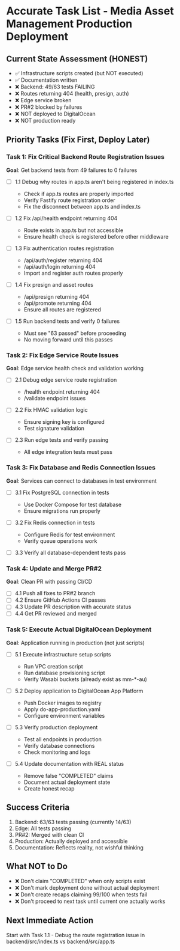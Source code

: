 # Accurate Task List - Media Asset Management Production Deployment

## Current State Assessment (HONEST)
- ✅ Infrastructure scripts created (but NOT executed)
- ✅ Documentation written
- ❌ Backend: 49/63 tests FAILING
- ❌ Routes returning 404 (health, presign, auth)
- ❌ Edge service broken
- ❌ PR#2 blocked by failures
- ❌ NOT deployed to DigitalOcean
- ❌ NOT production ready

## Priority Tasks (Fix First, Deploy Later)

### Task 1: Fix Critical Backend Route Registration Issues
**Goal**: Get backend tests from 49 failures to 0 failures

- [ ] 1.1 Debug why routes in app.ts aren't being registered in index.ts
  - Check if app.ts routes are properly imported
  - Verify Fastify route registration order
  - Fix the disconnect between app.ts and index.ts
  
- [ ] 1.2 Fix /api/health endpoint returning 404
  - Route exists in app.ts but not accessible
  - Ensure health check is registered before other middleware
  
- [ ] 1.3 Fix authentication routes registration
  - /api/auth/register returning 404
  - /api/auth/login returning 404
  - Import and register auth routes properly
  
- [ ] 1.4 Fix presign and asset routes
  - /api/presign returning 404
  - /api/promote returning 404
  - Ensure all routes are registered
  
- [ ] 1.5 Run backend tests and verify 0 failures
  - Must see "63 passed" before proceeding
  - No moving forward until this passes

### Task 2: Fix Edge Service Route Issues
**Goal**: Edge service health check and validation working

- [ ] 2.1 Debug edge service route registration
  - /health endpoint returning 404
  - /validate endpoint issues
  
- [ ] 2.2 Fix HMAC validation logic
  - Ensure signing key is configured
  - Test signature validation
  
- [ ] 2.3 Run edge tests and verify passing
  - All edge integration tests must pass

### Task 3: Fix Database and Redis Connection Issues
**Goal**: Services can connect to databases in test environment

- [ ] 3.1 Fix PostgreSQL connection in tests
  - Use Docker Compose for test database
  - Ensure migrations run properly
  
- [ ] 3.2 Fix Redis connection in tests
  - Configure Redis for test environment
  - Verify queue operations work
  
- [ ] 3.3 Verify all database-dependent tests pass

### Task 4: Update and Merge PR#2
**Goal**: Clean PR with passing CI/CD

- [ ] 4.1 Push all fixes to PR#2 branch
- [ ] 4.2 Ensure GitHub Actions CI passes
- [ ] 4.3 Update PR description with accurate status
- [ ] 4.4 Get PR reviewed and merged

### Task 5: Execute Actual DigitalOcean Deployment
**Goal**: Application running in production (not just scripts)

- [ ] 5.1 Execute infrastructure setup scripts
  - Run VPC creation script
  - Run database provisioning script
  - Verify Wasabi buckets (already exist as mm-*-au)
  
- [ ] 5.2 Deploy application to DigitalOcean App Platform
  - Push Docker images to registry
  - Apply do-app-production.yaml
  - Configure environment variables
  
- [ ] 5.3 Verify production deployment
  - Test all endpoints in production
  - Verify database connections
  - Check monitoring and logs
  
- [ ] 5.4 Update documentation with REAL status
  - Remove false "COMPLETED" claims
  - Document actual deployment state
  - Create honest recap

## Success Criteria
1. Backend: 63/63 tests passing (currently 14/63)
2. Edge: All tests passing
3. PR#2: Merged with clean CI
4. Production: Actually deployed and accessible
5. Documentation: Reflects reality, not wishful thinking

## What NOT to Do
- ❌ Don't claim "COMPLETED" when only scripts exist
- ❌ Don't mark deployment done without actual deployment
- ❌ Don't create recaps claiming 99/100 when tests fail
- ❌ Don't proceed to next task until current one actually works

## Next Immediate Action
Start with Task 1.1 - Debug the route registration issue in backend/src/index.ts vs backend/src/app.ts